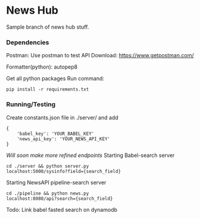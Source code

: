 # News Hub

Sample branch of news hub stuff.

### Dependencies

Postman:
Use postman to test API
Download: https://www.getpostman.com/

Formatter(python): autopep8

Get all python packages
Run command:

```
pip install -r requirements.txt
```

### Running/Testing

Create constants.json file in ./server/
and add

```
{
    'babel_key': 'YOUR_BABEL_KEY'
    'news_api_key': 'YOUR_NEWS_API_KEY'
}
```

_Will soon make more refined endpoints_
Starting Babel-search server

```
cd ./server && python server.py
localhost:5000/sysinfo?field={search_field}
```

Starting NewsAPI pipeline-search server

```
cd ./pipeline && python news.py
localhost:8080/api?search={search_field}
```

Todo:
Link babel fasted search on dynamodb
